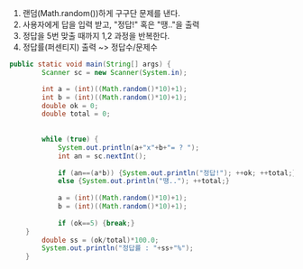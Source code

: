 1. 랜덤(Math.random())하게 구구단 문제를 낸다. 
2. 사용자에게 답을 입력 받고, "정답!" 혹은 "땡.."을 출력
3. 정답을 5번 맞출 때까지 1,2 과정을 반복한다. 
4. 정답률(퍼센티지) 출력 ~> 정답수/문제수

```java
public static void main(String[] args) {
		Scanner sc = new Scanner(System.in);

		int a = (int)((Math.random()*10)+1);
		int b = (int)((Math.random()*10)+1);
		double ok = 0;
		double total = 0;
		
		
		while (true) {
			System.out.println(a+"x"+b+"= ? ");
			int an = sc.nextInt();
		
			if (an==(a*b)) {System.out.println("정답!"); ++ok; ++total;}
			else {System.out.println("땡.."); ++total;}
			
			a = (int)((Math.random()*10)+1);
			b = (int)((Math.random()*10)+1);
			
			if (ok==5) {break;}
	}
		double ss = (ok/total)*100.0;
		System.out.println("정답률 : "+ss+"%");
	}
```

